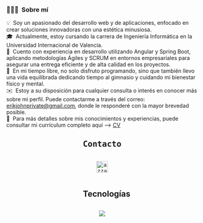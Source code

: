 ### 👨🏻‍💻 &nbsp;Sobre mí

💡 &nbsp;Soy un apasionado del desarrollo web y de aplicaciones, enfocado en crear soluciones innovadoras con una estética minusiosa.\
🎓 &nbsp;Actualmente, estoy cursando la carrera de Ingeniería Informática en la Universidad Internacional de Valencia.\
🌱 &nbsp;Cuento con experiencia en desarrollo utilizando Angular y Spring Boot, aplicando metodologías Ágiles y SCRUM en entornos empresariales para asegurar una entrega eficiente y de alta calidad en los proyectos.\
💪 &nbsp;En mi tiempo libre, no solo disfruto programando, sino que también llevo una vida equilibrada dedicando tiempo al gimnasio y cuidando mi bienestar físico y mental.\
✉️ &nbsp;Estoy a su disposición para cualquier consulta o interés en conocer más sobre mi perfil. Puede contactarme a través del correo: erikjohnprivate@gmail.com, donde le responderé con la mayor brevedad posible.\
📄 &nbsp;Para más detalles sobre mis conocimientos y experiencias, puede consultar mi currículum completo aquí --> [CV](https://drive.google.com/file/d/1yWa_gP1HTxg9JhAVnyEVmbFGLCU9XWIu/view?usp=sharing)
<div>
  <samp>
    <h2 align="center">Contacto</h2>
    <p align="center">
      <br/>
      <a href="https://www.linkedin.com/in/erik-john-flores-roque/" target="blank"><img align="center"
         src="https://img.shields.io/badge/linkedin-%231DA1F2.svg?style=for-the-badge&logo=linkedin&logoColor=white"
         alt="azzar" height="30"/></a>
    </p>
  </samp>
</div>



<div id="user-content-toc">
  <ul align="center">
    <summary><h2 style="display: inline-block">Tecnologías</h2></summary>
  </ul>
</div>
<!--tech stack icons-->
<p align="center">
    <img src="https://skillicons.dev/icons?i=js,html,css,ts,angular,git,bootstrap,mysql,php,postman,linux,java,androidstudio,vite" class="cursor:none"/>
</p>
